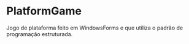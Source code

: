 # PlatformGame
Jogo de plataforma feito em WindowsForms e que utiliza o padrão de programação estruturada.
